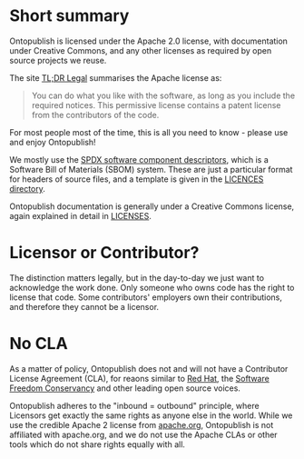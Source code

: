 # Short summary

Ontopublish is licensed under the Apache 2.0 license, with documentation under Creative Commons, and any other licenses as
required by open source projects we reuse.

The site [TL;DR Legal](https://www.tldrlegal.com/license/apache-license-2-0-apache-2-0)
summarises the Apache license as:
> You can do what you like with the software, as long as you include the required notices.
> This permissive license contains a patent license from the contributors of the code.

For most people most of the time, this is all you need to know - please use and enjoy Ontopublish!

We mostly use the [SPDX software component descriptors](https://spdx.dev/), which is a
Software Bill of Materials (SBOM) system. These are just a particular format for
headers of source files, and a template is given in the [LICENCES directory](./LICENSES/README.md).

Ontopublish documentation is generally under a Creative Commons license, again
explained in detail in [LICENSES](LICENSES/README.md).

# Licensor or Contributor?

The distinction matters legally, but in the day-to-day we just want to acknowledge the work done. Only someone who owns code
has the right to license that code. Some contributors' employers own their contributions, and therefore they cannot be a
licensor.

# No CLA

As a matter of policy, Ontopublish does not and will not have a Contributor License Agreement (CLA),
for reaons similar to [Red Hat](https://opensource.com/article/19/2/cla-problems),
the [Software Freedom Conservancy](https://sfconservancy.org/blog/2014/jun/09/do-not-need-cla/) and
other leading open source voices. 

Ontopublish adheres to the "inbound = outbound" principle, where Licensors get
exactly the same rights as anyone else in the world. While we use the credible
Apache 2 license from [apache.org](https://apache.org), Ontopublish is not
affiliated with apache.org, and we do not use the Apache CLAs or other tools
which do not share rights equally with all.
